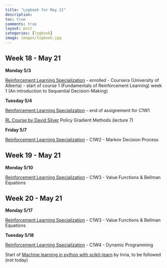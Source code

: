 ```yaml
---
title: "Logbook for May 21"
description: 
toc: true
comments: true
layout: post
categories: [logbook]
image: images/logbook.jpg
---
```




## Week 18 - May 21

**Monday 5/3**

[Reinforcement Learning Specialization](/guillaume_blog/blog/reinforcement-learning-specialization-coursera.html) - enrolled - Coursera (University of Alberta) - start of course 1 (Fundamentals of Reinforcement Learning) week 1 (An introduction to Sequential Decision-Making)

**Tuesday 5/4**

[Reinforcement Learning Specialization](/guillaume_blog/blog/reinforcement-learning-specialization-coursera.html) - end of assignement for C1W1

[RL Course by David Silver](/guillaume_blog/blog/Introduction-to-Reinforcement-Learning-with-David-Silver.html) Policy Gradient Methods (lecture 7)

**Friday 5/7**

[Reinforcement Learning Specialization](/guillaume_blog/blog/reinforcement-learning-specialization-coursera.html) - C1W2 - Markov Decision Process

## Week 19 - May 21

**Monday 5/10**

[Reinforcement Learning Specialization](/guillaume_blog/blog/reinforcement-learning-specialization-coursera.html) - C1W3 - Value Functions & Bellman Equations



## Week 20 - May 21

**Monday 5/17**

[Reinforcement Learning Specialization](/guillaume_blog/blog/reinforcement-learning-specialization-coursera.html) - C1W3 - Value Functions & Bellman Equations

**Tuesday 5/18**

[Reinforcement Learning Specialization](/guillaume_blog/blog/reinforcement-learning-specialization-coursera.html) - C1W4 - Dynamic Programming

Start of [Machine learning in python with scikit-learn](https://lms.fun-mooc.fr/courses/course-v1:inria+41026+session01/info) by Inria, to be followed (not today)



